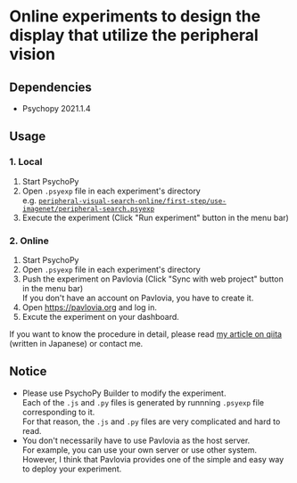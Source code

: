 # Online experiments to design the display that utilize the peripheral vision

## Dependencies
- Psychopy 2021.1.4

## Usage
### 1. Local
1. Start PsychoPy
2. Open `.psyexp` file in each experiment's directory <br>
  e.g. [`peripheral-visual-search-online/first-step/use-imagenet/peripheral-search.psyexp`](https://github.com/Tiger-0512/peripheral-visual-search-online/blob/main/first-step/use-imagenet/peripheral-search.psyexp)
3. Execute the experiment (Click "Run experiment" button in the menu bar)
### 2. Online
1. Start PsychoPy
2. Open `.psyexp` file in each experiment's directory
3. Push the experiment on Pavlovia (Click "Sync with web project" button in the menu bar) <br>
  If you don't have an account on Pavlovia, you have to create it.
4. Open https://pavlovia.org and log in.
5. Excute the experiment on your dashboard.

If you want to know the procedure in detail, please read [my article on qiita](https://qiita.com/Tiger-0512/items/32459e4450da3db49217) (written in Japanese) or contact me.

## Notice
- Please use PsychoPy Builder to modify the experiment. <br>
  Each of the `.js` and `.py` files is generated by runnning `.psyexp` file corresponding to it. <br>
  For that reason, the `.js` and `.py` files are very complicated and hard to read.
- You don't necessarily have to use Pavlovia as the host server. <br>
  For example, you can use your own server or use other system. <br>
  However, I think that Pavlovia provides one of the simple and easy way to deploy your experiment.
